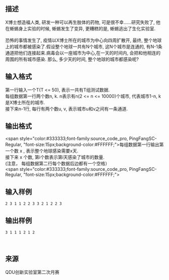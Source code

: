 ## 描述

X博士想造福人类, 研发一种可以再生肢体的药物, 可是很不幸......研究失败了, 他在蜥蜴身上实验的时候, 蜥蜴发生了变异, 更糟糕的是, 蜥蜴逃出了生化实验室.<br /> <br /> 恐怖的事情发生了, 疫情以X博士所在的城市为中心向四周扩散开, 最终, 整个地球上的城市都被感染了.假设整个地球一共有N个城市, 这N个城市是连通的, 有N-1条通道把他们连接起来.病毒会以一座城市为中心,在一天的时间内, 会把和他相连的周围的所有城市感染. 那么, 多少天的时间, 整个地球的城市都感染呢?<br />

## 输入格式

第一行输入一个T(T <= 50), 表示一共有T组测试数据.<br /> 每组数据第一行两个数n, k. n表示有n(2 <= n <= 10000)个城市, 代表城市1-n, k是X博士所在的城市.<br /> 接下来n-1行, 每行有两个数u, v, 表示城市u和v之间有一条通道.<br />

## 输出格式

<span style="color:#333333;font-family:source_code_pro, PingFangSC-Regular, "font-size:15px;background-color:#FFFFFF;">每组数据第一行输出第一个数 x , 表示整个地球感染需要x天.<br /> 接下来 x 个数, 第i个数表示第i天感染了城市的数量.<br /> (注意， 每组数据第二行每个数据后边都有一个空格）<br /> </span><span style="color:#333333;font-family:source_code_pro, PingFangSC-Regular, "font-size:15px;background-color:#FFFFFF;"></span>

## 输入样例

```plaintext
2 3 1 1 2 2 3 3 2 1 2 2 3
```

## 输出样例

```plaintext
3 1 1 1 2 1 2
```



 

## 来源

QDU创新实验室第二次月赛

